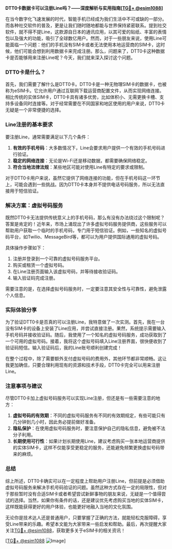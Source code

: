 **DTT0卡数据卡可以注册Line吗？——深度解析与实用指南[[TG💪+ @esim1088](https://t.me/s/esim1088)]**

在当今数字化飞速发展的时代，智能手机已经成为我们生活中不可或缺的一部分。而各种社交软件的普及，更是让我们随时随地都能与世界保持紧密联系。提到社交软件，就不得不提Line，这款源自日本的通讯应用，以其可爱的贴纸、丰富的表情包以及强大的功能，吸引了全球数亿用户。然而，对于一些朋友来说，使用Line可能面临一个问题：他们的手机没有SIM卡或者无法使用本地运营商的SIM卡，这时候，他们可能会想到利用数据卡来完成注册。那么，问题来了，DTT0卡这种数据卡是否能够用来注册Line呢？今天，我们就来深入探讨这个问题。

### DTT0卡是什么？

首先，我们需要了解什么是DTT0卡。DTT0卡是一种无物理SIM卡的数据卡，也被称为eSIM卡。它允许用户通过互联网下载运营商配置文件，从而实现网络连接。相比传统的实体SIM卡，DTT0卡具有诸多优势，比如体积小、无需更换卡槽、支持多设备同时连接等。对于经常需要在不同国家和地区使用的用户来说，DTT0卡无疑是一个非常便捷的选择。

### Line注册的基本要求

要注册Line，通常需要满足以下几个条件：
1. **有效的手机号码**：大多数情况下，Line会要求用户提供一个有效的手机号码进行验证。
2. **稳定的网络连接**：无论是Wi-Fi还是移动数据，都需要确保网络稳定。
3. **符合当地法律法规**：某些地区可能对使用Line有特定的要求或限制。

对于DTT0卡用户来说，虽然它提供了网络连接的功能，但在手机号码这一环节上，可能会遇到一些挑战。因为DTT0卡本身并不提供电话号码服务，所以无法直接用于短信验证。

### 解决方案：虚拟号码服务

既然DTT0卡无法提供传统意义上的手机号码，那么有没有办法绕过这个限制呢？答案是肯定的！近年来，市场上涌现出了许多虚拟号码服务提供商，这些服务可以帮助用户获取一个临时的手机号码，专门用于短信验证。例如，一些知名的虚拟号码平台，如Twilio、MessageBird等，都可以为用户提供国际通用的虚拟号码。

具体操作步骤如下：
1. 注册并登录到一个可靠的虚拟号码服务平台。
2. 购买或租赁一个虚拟号码。
3. 在Line注册页面输入该虚拟号码，并等待接收验证码。
4. 输入验证码完成注册。

需要注意的是，在选择虚拟号码服务时，一定要注意其安全性与可靠性，避免泄露个人信息。

### 实际体验分享

为了验证DTT0卡是否真的可以注册Line，我特意做了一次实测。首先，我在一台没有SIM卡的设备上安装了Line应用，并尝试直接注册。果然，系统提示需要输入手机号码并接收验证码。随后，我使用了一个知名的虚拟号码服务，成功获取到了一个可用的虚拟号码。接着，我将这个虚拟号码填入Line注册界面，很快便收到了验证码短信。输入验证码后，我的Line账号顺利创建完成！

在整个过程中，除了需要额外支付虚拟号码的费用外，其他环节都非常顺畅。这让我更加确信，只要合理利用现有的资源和技术手段，DTT0卡完全可以用来注册Line。

### 注意事项与建议

尽管DTT0卡加上虚拟号码服务可以实现Line注册，但还是有一些需要注意的地方：
1. **虚拟号码的有效期**：不同的虚拟号码服务有不同的有效期规定，有些可能只有几分钟到几小时，因此务必提前做好准备。
2. **隐私保护**：在使用虚拟号码服务时，要注意保护自己的隐私信息，避免被不法分子利用。
3. **长期使用可行性**：如果计划长期使用Line，建议考虑购买一张本地运营商提供的实体SIM卡，这样不仅能享受更稳定的服务，还能避免频繁更换虚拟号码带来的麻烦。

### 总结

综上所述，DTT0卡确实可以在一定程度上帮助用户注册Line，但前提是必须借助虚拟号码服务来解决手机号码验证的问题。虽然这种方式存在一定的局限性，但对于那些暂时没有合适SIM卡或者希望尝试新鲜事物的朋友来说，无疑是一个值得尝试的选择。当然，如果你有条件的话，还是建议优先考虑购买当地的实体SIM卡，这样既能获得更好的用户体验，也能更好地融入当地的文化氛围。

无论你是技术达人还是普通用户，只要掌握了正确的方法，就能轻松克服障碍，享受Line带来的乐趣。希望本文能为大家带来一些启发和帮助。最后，再次提醒大家关注[TG💪+ @esim1088](https://t.me/s/esim1088)，获取更多关于eSIM卡的相关资讯！

[[TG💪+ @esim1088](https://t.me/s/esim1088) ![Image](https://i.postimg.cc/4NQfJmqS/Snipaste-2025-05-13-00-14-12.png)]